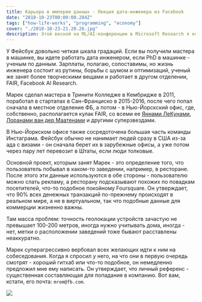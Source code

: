 ```yaml
---
title: Карьера в империи данных - Лекция дата-инженера из Facebook
date: "2018-10-23T00:00:00.284Z"
tags: ["how-life-works", "programming", "economy"]
cover: "./2018-10-23-21.20.26.jpg"
description: Этой весной на ML/AI-конференции в Microsoft Research я коротко обсудил вопрос построения карьера дата-сайнтиста в IT-компаниях с Зубином Гарамани, профессором сильнейшего инженерного факультета Кембриджа и директором лабораторий искусственного интеллекта в Убер. Зубин тогда объяснил, что от ваших научных регалий обычно зависит та позиция, на которую вы устраиваетесь на работу, и роль в компании. И вот в это воскресенье я получил подтверждение его слов от Марека Романовича, дата инженера в Фейсбуке в Нью-Йорке.
---
```


<!-- -->
<div>
  <p>
    У Фейсбук довольно четкая шкала градаций. Если вы получили мастера в машинке, вы идете работать дата инженером,
    если PhD в машинке - ученым по данным. Зарплаты, полагаю, сопоставимы, но жизнь инженера состоит из рутины,
    борьбы с шумом и оптимизаций, ученый же занят более творческими вещами и работает в другом отделении, FAIR,
    Facebook AI Research.
  </p>
  <p>
    Марек сделал мастера в Тринити Колледже в Кембридже в 2011, поработал в стартапах в Сан-Франциско в 2015-2016,
    после чего попал сначала в местное отделение ФБ, а потом - в Нью-Йорскский офис, где, собственно, располагается
    кулак FAIR, со всеми ее <a href="https://en.wikipedia.org/wiki/Yann_LeCun">Яннами ЛеКунами</a>, <a href="https://lvdmaaten.github.io/cv/">Лоранами ван дер Маатенами</a> и другими суперзвездами.
  </p>
  <p>
    В Нью-Йоркском офисе также сосредоточена большая часть команды Инстаграма. Фейсбук обычно не нанимает людей
    сразу в США из-за ада с визами - он сначала берет их в зарубежные офисы, а уже потом через пару лет перевозит
    в Штаты, если люди толковые.
  </p>
  <p>
    Основной проект, которым занят Марек - это определение того, что пользователь побывал в каком-то заведении,
    например, в ресторане. После этого эти данные используются в обе стороны - пользователю можно слать рекламу,
    а ресторану подсказывают похожих по повадкам посетителей, что-то подобное покойному Foursquare. Он утверждает,
    что 90% всех денежных транзакций по-прежнему происходят в реальном мире, а не в виртуальном, так что подобные
    данные для коммерции жизненно важны.
  </p>
  <p>
    Там масса проблем: точность геолокации устройств зачастую не превышает 100-200 метров, иногда нужно учитывать
    дома, иногда - нет, метки о расположении заведений тоже бывают расставлены неаккуратно.
  </p>
  <p>
    Марек суперагрессивно вербовал всех желающих идти к ним на собеседования. Когда я спросил у него, на что они
    в первую очередь смотрят - хороший гитхаб или что-то подобное, он немедленно предложил мне ему написать. Он
    утверждает, что личный референс - существенная составляющая для попадания в компанию. Вот вам, кстати, его
    почта: <code>mrom@fb.com</code>.
  </p>
  <img src={vacancies} className="img-responsive center-block"></img>
</div>
